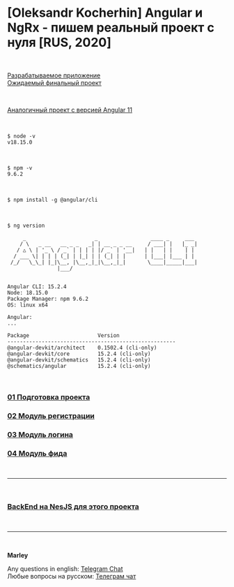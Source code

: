 # [Oleksandr Kocherhin] Angular и NgRx - пишем реальный проект с нуля [RUS, 2020]

<br/>

[Разрабатываемое приложение](//angular-and-ng-rx-building-real-project-from-scratch.jsdev.org/)  
[Ожидаемый финальный проект](//angular.realworld.io/)

<br/>

[Аналогичный проект с версией Angular 11](https://github.com/webmakaka/Angular-and-NgRx-Building-Real-Project-From-Scratch-v1.1)

<br/>

```
$ node -v
v18.15.0
```

<br/>

```
$ npm -v
9.6.2
```

<br/>

```
$ npm install -g @angular/cli
```

<br/>

```
$ ng version

     _                      _                 ____ _     ___
    / \   _ __   __ _ _   _| | __ _ _ __     / ___| |   |_ _|
   / △ \ | '_ \ / _` | | | | |/ _` | '__|   | |   | |    | |
  / ___ \| | | | (_| | |_| | | (_| | |      | |___| |___ | |
 /_/   \_\_| |_|\__, |\__,_|_|\__,_|_|       \____|_____|___|
                |___/


Angular CLI: 15.2.4
Node: 18.15.0
Package Manager: npm 9.6.2
OS: linux x64

Angular:
...

Package                      Version
------------------------------------------------------
@angular-devkit/architect    0.1502.4 (cli-only)
@angular-devkit/core         15.2.4 (cli-only)
@angular-devkit/schematics   15.2.4 (cli-only)
@schematics/angular          15.2.4 (cli-only)
```

<br/>

### [01 Подготовка проекта](./docs/Chapter01.md)

### [02 Модуль регистрации](./docs/Chapter02.md)

### [03 Модуль логина](./docs/Chapter03.md)

### [04 Модуль фида](./docs/Chapter04md)

<br/>
<hr/>
<br/>

### [BackEnd на NesJS для этого проекта](https://github.com/webmakaka/NestJS-Building-Real-Project-API-From-Scratch)

<br/>

---

<br/>

**Marley**

Any questions in english: <a href="https://jsdev.org/chat/">Telegram Chat</a>  
Любые вопросы на русском: <a href="https://jsdev.ru/chat/">Телеграм чат</a>
